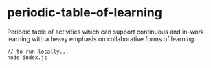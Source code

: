 # periodic-table-of-learning
Periodic table of activities which can support continuous and in-work learning with a heavy emphasis on collaborative forms of learning.

    // to run locally...
    node index.js
